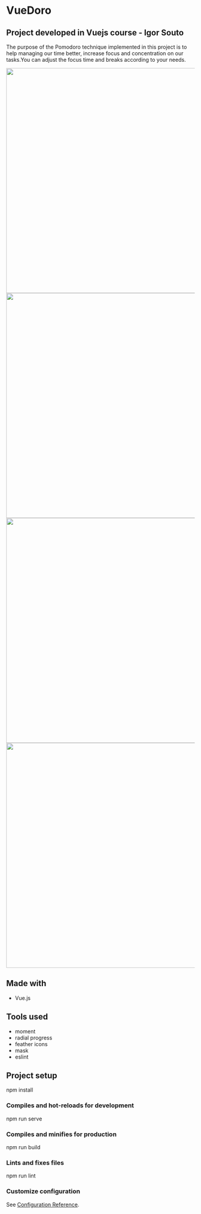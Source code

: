 # VueDoro
## Project developed in Vuejs course - Igor Souto 

 The purpose of the Pomodoro technique implemented in this project is to help managing our time better, increase focus and concentration on our tasks.You can adjust the focus time and breaks according to your needs.

<img src='https://user-images.githubusercontent.com/66282316/138756233-41557b8b-12d7-4251-aeb6-be3d392a99e2.jpg' style="width:600px;">
<img src='https://user-images.githubusercontent.com/66282316/138756313-1dec5029-fcea-41e6-aa61-280dfcb1833b.jpg' style="width:600px;">
<img src='https://user-images.githubusercontent.com/66282316/138756362-0efa9ab2-7125-4afa-ad1a-da6805cd13aa.jpg' style="width:600px;">
<img src='https://user-images.githubusercontent.com/66282316/138756420-c5719aba-58c7-446e-9db9-c728156f45ca.jpg' style="width:600px;">

## Made with
* Vue.js

## Tools used
* moment 
* radial progress
* feather icons
* mask
* eslint

## Project setup

npm install


### Compiles and hot-reloads for development

npm run serve


### Compiles and minifies for production

npm run build


### Lints and fixes files

npm run lint


### Customize configuration
See [Configuration Reference](https://cli.vuejs.org/config/).
